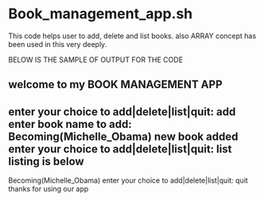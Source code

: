 # Book_management_app.sh
This code helps user to add, delete and list books.
also ARRAY concept has been used in this very deeply.


BELOW IS THE SAMPLE OF OUTPUT FOR THE CODE

welcome to my BOOK MANAGEMENT APP
----------------------------------
enter your choice to add|delete|list|quit: add
enter book name to add: Becoming(Michelle_Obama)
new book added
enter your choice to add|delete|list|quit: list
listing is below
------
Becoming(Michelle_Obama)
enter your choice to add|delete|list|quit: quit
thanks for using our app
